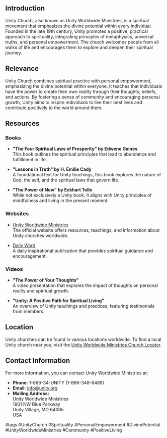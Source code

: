 ## Introduction
Unity Church, also known as Unity Worldwide Ministries, is a spiritual movement that emphasizes the divine potential within every individual. Founded in the late 19th century, Unity promotes a positive, practical approach to spirituality, integrating principles of metaphysics, universal truths, and personal empowerment. The church welcomes people from all walks of life and encourages them to explore and deepen their spiritual journey.

## Relevance
Unity Church combines spiritual practice with personal empowerment, emphasizing the divine potential within everyone. It teaches that individuals have the power to create their own reality through their thoughts, beliefs, and actions. By fostering a sense of community and encouraging personal growth, Unity aims to inspire individuals to live their best lives and contribute positively to the world around them.

## Resources

### Books
- **"The Four Spiritual Laws of Prosperity" by Edwene Gaines**  
  This book outlines the spiritual principles that lead to abundance and fulfillment in life.
  
- **"Lessons in Truth" by H. Emilie Cady**  
  A foundational text for Unity teachings, this book explores the nature of God, the self, and the spiritual laws that govern life.

- **"The Power of Now" by Eckhart Tolle**  
  While not exclusively a Unity book, it aligns with Unity principles of mindfulness and living in the present moment.

### Websites
- [Unity Worldwide Ministries](https://www.unity.org)  
  The official website offers resources, teachings, and information about Unity churches worldwide.

- [Daily Word](https://www.dailyword.com)  
  A daily inspirational publication that provides spiritual guidance and encouragement.

### Videos
- **"The Power of Your Thoughts"**  
  A video presentation that explores the impact of thoughts on personal reality and spiritual growth.

- **"Unity: A Positive Path for Spiritual Living"**  
  An overview of Unity teachings and practices, featuring testimonials from members.

## Location
Unity churches can be found in various locations worldwide. To find a local Unity church near you, visit the [Unity Worldwide Ministries Church Locator](https://www.unity.org/church-locator).

## Contact Information
For more information, you can contact Unity Worldwide Ministries at:

- **Phone:** 1-866-34-UNITY (1-866-348-6489)
- **Email:** info@unity.org
- **Mailing Address:**  
  Unity Worldwide Ministries  
  1901 NW Blue Parkway  
  Unity Village, MO 64065  
  USA

#tags 
#UnityChurch #Spirituality #PersonalEmpowerment #DivinePotential #UnityWorldwideMinistries #Community #PositiveLiving

